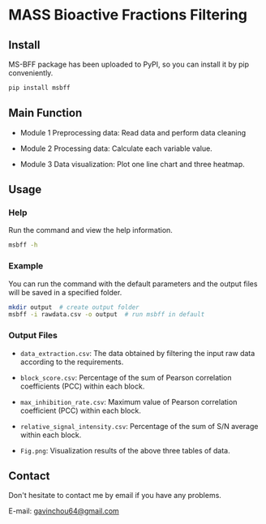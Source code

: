 # MASS Bioactive Fractions Filtering

## Install

MS-BFF package has been uploaded to PyPI, so you can install it by pip conveniently.

```bash
pip install msbff
```



## Main Function

- Module 1 Preprocessing data: Read data and perform data cleaning

- Module 2 Processing data: Calculate each variable value.

- Module 3 Data visualization: Plot one line chart and three heatmap.



## Usage

### Help

Run the command and view the help information.

```bash
msbff -h
```



### Example

You can run the command with the default parameters and the output files will be saved in a specified folder.

```bash
mkdir output  # create output folder
msbff -i rawdata.csv -o output  # run msbff in default
```



### Output Files

- `data_extraction.csv`: The data obtained by filtering the input raw data according to the requirements.
- `block_score.csv`: Percentage of the sum of Pearson correlation coefficients (PCC) within each block.
- `max_inhibition_rate.csv`: Maximum value of Pearson correlation coefficient (PCC) within each block.
- `relative_signal_intensity.csv`: Percentage of the sum of S/N average within each block.

- `Fig.png`: Visualization results of the above three tables of data.



## Contact

Don't hesitate to contact me by email if you have any problems.

E-mail: gavinchou64@gmail.com